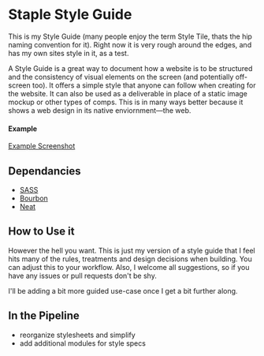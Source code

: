 # Staple Style Guide

This is my Style Guide (many people enjoy the term Style Tile, thats the hip naming convention for it). Right now it is very rough around the edges, and has my own sites style in it, as a test. 

A Style Guide is a great way to document how a website is to be structured and the consistency of visual elements on the screen (and potentially off-screen too). It offers a simple style that anyone can follow when creating for the website. It can also be used as a deliverable in place of a static image mockup or other types of comps. This is in many ways better because it shows a web design in its native enviornment&mdash;the web.


#### Example
[Example Screenshot](http://www.staplewebdesign.com/img/styleguide-example.png)


## Dependancies
* [SASS](sass-lang.com)
* [Bourbon](bourbon.io)
* [Neat](neat.bourbon.io)


## How to Use it
However the hell you want. This is just my version of a style guide that I feel hits many of the rules, treatments and design decisions when building. You can adjust this to your workflow. Also, I welcome all suggestions, so if you have any issues or pull requests don't be shy.

I'll be adding a bit more guided use-case once I get a bit further along.


## In the Pipeline
* reorganize stylesheets and simplify
* add additional modules for style specs
